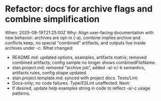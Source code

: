 # Refactor: docs for archive flags and combine simplification

When: 2025-08-19T21:25:00Z
Why: Align user-facing documentation with new behavior: archives are opt-in (-a), combine implies archive and conflicts keep, no special “combined” artifacts, and outputs live inside archives under -c.
What changed:

- README.md: updated options, examples, artifacts matrix; removed combined artifacts; config sample no longer shows combinedFileName.
- stan.project.md: removed “archive job”, added -a/-c/-k semantics, artifacts rules, config shape updated.
- stan.project.template.md: synced with project docs.
  Tests/Lint:
- Docs-only; no code failures. Type/ESLint unaffected.
  Next:
- If desired, update help examples string in code to reflect -a/-c usage patterns.
